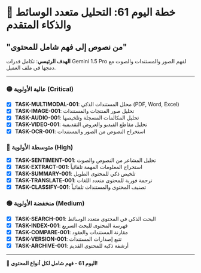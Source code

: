 # 🚀 خطة اليوم 61: التحليل متعدد الوسائط والذكاء المتقدم
## "من نصوص إلى فهم شامل للمحتوى"

**الهدف الرئيسي**: تكامل قدرات Gemini 1.5 Pro لفهم الصور والمستندات والصوت مع دمجها في ملف العميل.

---

### 🟡 عالية الأولوية (Critical)
- [x] **TASK-MULTIMODAL-001**: محلل المستندات الذكي (PDF, Word, Excel)
- [x] **TASK-IMAGE-001**: تحليل صور المنتجات والمستندات
- [x] **TASK-AUDIO-001**: تحليل المكالمات المسجلة وتلخيصها
- [x] **TASK-VIDEO-001**: تحليل مقاطع الفيديو والعروض التقديمية
- [x] **TASK-OCR-001**: استخراج النصوص من الصور والمستندات

### 🔵 متوسطة الأولوية (High)
- [x] **TASK-SENTIMENT-001**: تحليل المشاعر من النصوص والصوت
- [x] **TASK-EXTRACT-001**: استخراج المعلومات المهمة تلقائياً
- [x] **TASK-SUMMARY-001**: تلخيص ذكي للمحتوى الطويل
- [x] **TASK-TRANSLATE-001**: ترجمة فورية للمحتوى متعدد اللغات
- [x] **TASK-CLASSIFY-001**: تصنيف المحتوى والمستندات تلقائياً

### 🟢 منخفضة الأولوية (Medium)
- [x] **TASK-SEARCH-001**: البحث الذكي في المحتوى متعدد الوسائط
- [x] **TASK-INDEX-001**: فهرسة المحتوى للبحث السريع
- [x] **TASK-COMPARE-001**: مقارنة المستندات والعقود
- [x] **TASK-VERSION-001**: تتبع إصدارات المستندات
- [x] **TASK-ARCHIVE-001**: أرشفة ذكية للمحتوى القديم

---

**🎊 اليوم 61 - فهم شامل لكل أنواع المحتوى!**